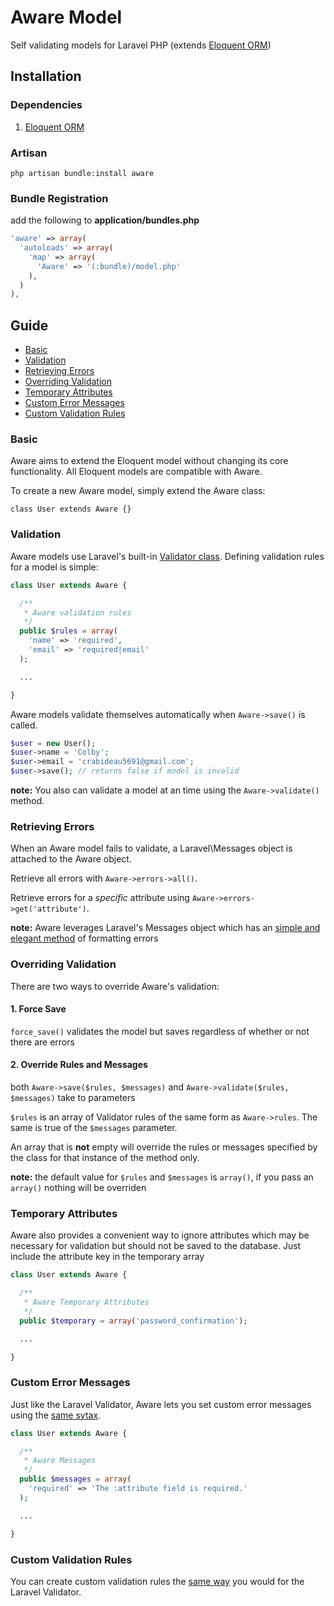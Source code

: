 # Aware Model
Self validating models for Laravel PHP (extends [Eloquent ORM](https://github.com/taylorotwell/eloquent))

## Installation

### Dependencies
1. [Eloquent ORM](https://github.com/taylorotwell/eloquent)

### Artisan
`php artisan bundle:install aware`

### Bundle Registration
add the following to **application/bundles.php**

```php
'aware' => array(
  'autoloads' => array(
    'map' => array(
      'Aware' => '(:bundle)/model.php'
    ),
  )
),
```

## Guide

* [Basic](#basic)
* [Validation](#validation)
* [Retrieving Errors](#errors)
* [Overriding Validation](#temp)
* [Temporary Attributes](#temp)
* [Custom Error Messages](#messages)
* [Custom Validation Rules](#rules)

<a name="basic"></a>
### Basic

Aware aims to extend the Eloquent model without changing its core functionality. All Eloquent models are compatible with Aware.

To create a new Aware model, simply extend the Aware class: 

`class User extends Aware {}`

<a name="validation"></a>
### Validation

Aware models use Laravel's built-in [Validator class](http://laravel.com/docs/validation). Defining validation rules for a model is simple:

```php
class User extends Aware {

  /**
   * Aware validation rules
   */
  public $rules = array(
    'name' => 'required',
    'email' => 'required|email'
  );

  ...

}
```

Aware models validate themselves automatically when `Aware->save()` is called.

```php
$user = new User();
$user->name = 'Colby';
$user->email = 'crabideau5691@gmail.com';
$user->save(); // returns false if model is invalid
```

**note:** You also can validate a model at an time using the `Aware->validate()` method.

<a name="errors"></a>
### Retrieving Errors

When an Aware model fails to validate, a Laravel\Messages object is attached to the Aware object.

Retrieve all errors with `Aware->errors->all()`.

Retrieve errors for a *specific* attribute using `Aware->errors->get('attribute')`.

**note:** Aware leverages Laravel's Messages object which has an [simple and elegant method](http://laravel.com/docs/validation#retrieving-error-messages) of formatting errors

<a name="overide"></a>
### Overriding Validation

There are two ways to override Aware's validation:

#### 1. Force Save
`force_save()` validates the model but saves regardless of whether or not there are errors

#### 2. Override Rules and Messages
both `Aware->save($rules, $messages)` and `Aware->validate($rules, $messages)` take to parameters

`$rules` is an array of Validator rules of the same form as `Aware->rules`. The same is true of the `$messages` parameter.

An array that is **not** empty will override the rules or messages specified by the class for that instance of the method only.

**note:** the default value for `$rules` and `$messages` is `array()`, if you pass an `array()` nothing will be overriden

<a name="temp"></a>
### Temporary Attributes

Aware also provides a convenient way to ignore attributes which may be necessary for validation but should not be saved to the database. Just include the attribute key in the temporary array

```php
class User extends Aware {

  /**
   * Aware Temporary Attributes
   */
  public $temporary = array('password_confirmation');

  ...

}
```

<a name="messages"></a>
### Custom Error Messages

Just like the Laravel Validator, Aware lets you set custom error messages using the [same sytax](http://laravel.com/docs/validation#custom-error-messages).

```php
class User extends Aware {

  /**
   * Aware Messages
   */
  public $messages = array(
    'required' => 'The :attribute field is required.'
  );

  ...

}
```

<a name="rules"></a>
### Custom Validation Rules

You can create custom validation rules the [same way](http://laravel.com/docs/validation#custom-validation-rules) you would for the Laravel Validator.

